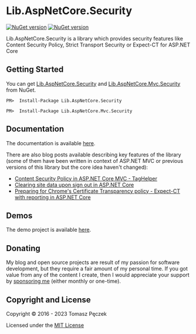 ﻿# Lib.AspNetCore.Security
[![NuGet version](https://badge.fury.io/nu/Lib.AspNetCore.Security.svg)](http://badge.fury.io/nu/Lib.AspNetCore.Security) [![NuGet version](https://badge.fury.io/nu/Lib.AspNetCore.Mvc.Security.svg)](http://badge.fury.io/nu/Lib.AspNetCore.Mvc.Security)

Lib.AspNetCore.Security is a library which provides security features like Content Security Policy, Strict Transport Security or Expect-CT for ASP.NET Core

## Getting Started

You can get [Lib.AspNetCore.Security](https://www.nuget.org/packages/Lib.AspNetCore.Security) and [Lib.AspNetCore.Mvc.Security](https://www.nuget.org/packages/Lib.AspNetCore.Mvc.Security/) from NuGet.

```
PM>  Install-Package Lib.AspNetCore.Security
```

```
PM>  Install-Package Lib.AspNetCore.Mvc.Security
```

## Documentation

The documentation is available [here](https://tpeczek.github.io/Lib.AspNetCore.Security/).

There are also blog posts available describing key features of the library (some of them have been written in context of ASP.NET MVC or previous versions of this library but the core idea haven't changed):

- [Content Security Policy in ASP.NET Core MVC - TagHelper](https://www.tpeczek.com/2016/12/content-security-policy-in-aspnet-core.html)
- [Clearing site data upon sign out in ASP.NET Core](https://www.tpeczek.com/2018/02/clearing-site-data-upon-sign-out-in.html)
- [Preparing for Chrome's Certificate Transparency policy - Expect-CT with reporting in ASP.​NET Core](https://www.tpeczek.com/2017/05/preparing-for-chromes-certificate.html)

## Demos

The demo project is available [here](https://github.com/tpeczek/Demo.AspNetCore.Security).

## Donating

My blog and open source projects are result of my passion for software development, but they require a fair amount of my personal time. If you got value from any of the content I create, then I would appreciate your support by [sponsoring me](https://github.com/sponsors/tpeczek) (either monthly or one-time).

## Copyright and License

Copyright © 2016 - 2023 Tomasz Pęczek

Licensed under the [MIT License](https://github.com/tpeczek/Lib.AspNetCore.Security/blob/master/LICENSE.md)
